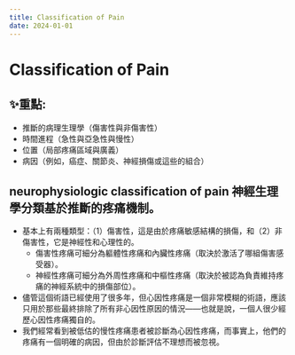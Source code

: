 ```yaml
---
title: Classification of Pain
date: 2024-01-01
---
```

# Classification of Pain

## ✨重點: 
- 推斷的病理生理學（傷害性與非傷害性）
- 時間進程（急性與亞急性與慢性）
- 位置（局部疼痛區域與廣義）
- 病因（例如，癌症、關節炎、神經損傷或這些的組合）
 
## neurophysiologic classification of pain 神經生理學分類基於推斷的疼痛機制。
- 基本上有兩種類型：（1）傷害性，這是由於疼痛敏感結構的損傷，和（2）非傷害性，它是神經性和心理性的。
	* 傷害性疼痛可細分為軀體性疼痛和內臟性疼痛（取決於激活了哪組傷害感受器）。
	* 神經性疼痛可細分為外周性疼痛和中樞性疼痛（取決於被認為負責維持疼痛的神經系統中的損傷部位）。
- 儘管這個術語已經使用了很多年，但心因性疼痛是一個非常模糊的術語，應該只用於那些最終排除了所有非心因性原因的情況——也就是說，一個人很少經歷心因性疼痛獨自的。
- 我們經常看到被低估的慢性疼痛患者被診斷為心因性疼痛，而事實上，他們的疼痛有一個明確的病因，但由於診斷評估不理想而被忽視。
